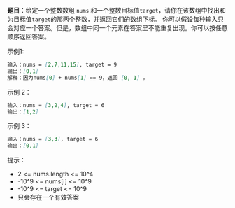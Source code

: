 **题目**：给定一个整数数组 `nums` 和一个整数目标值``target``，请你在该数组中找出和为目标值`target`的那两个整数，并返回它们的数组下标。
你可以假设每种输入只会对应一个答案。但是，数组中同一个元素在答案里不能重复出现。你可以按任意顺序返回答案。

示例1:

```markdown
输入：nums = [2,7,11,15], target = 9
输出：[0,1]
解释：因为nums[0] + nums[1] == 9，返回 [0, 1] 。
```

示例 2：

```markdown
输入：nums = [3,2,4], target = 6
输出：[1,2]
```

示例 3：

```markdown
输入：nums = [3,3], target = 6
输出：[0,1]
```

提示：
+ 2 <= nums.length <= 10^4
+ -10^9 <= nums[i] <=  10^9 
+ -10^9 <= target <=  10^9
+ 只会存在一个有效答案

